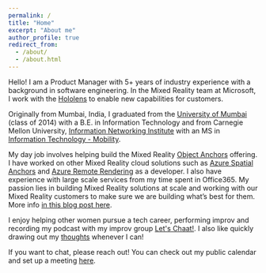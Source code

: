 ```yaml
---
permalink: /
title: "Home"
excerpt: "About me"
author_profile: true
redirect_from: 
  - /about/
  - /about.html
---
```


Hello! I am a Product Manager with 5+ years of industry experience with a background in software engineering. In the Mixed Reality team at Microsoft, I work with the [Hololens](https://www.microsoft.com/en-us/hololens) to enable new capabilities for customers.

Originally from Mumbai, India, I graduated from the [University of Mumbai](https://www.djsce.ac.in/) (class of 2014) with a B.E. in Information Technology and from Carnegie Mellon University, [Information Networking Institute](https://www.cmu.edu/ini/) with an MS in [Information Technology - Mobility](https://www.cmu.edu/ini/academics/bicoastal/index.html). 

<!-- As I have gained [valuable](https://intuit.com/) [experience](https://www.microsoft.com/en-us/microsoft-365/exchange/email) serving in [unique](https://www.microsoft.com/en-us/hololens) [roles](https://www.iitb.ac.in/), I continue to look for more opportunities to expand my skillset! -->

My day job involves helping build the Mixed Reality [Object Anchors](https://azure.microsoft.com/services/object-anchors/) offering. I have worked on other Mixed Reality cloud solutions such as [Azure Spatial Anchors](https://azure.microsoft.com/services/spatial-anchors/) and [Azure Remote Rendering](https://azure.microsoft.com/services/remote-rendering/) as a developer. I also have experience with large scale services from my time spent in Office365. My passion lies in building Mixed Reality solutions at scale and working with our Mixed Reality customers to make sure we are building what’s best for them. More info [in this blog post here](https://techcommunity.microsoft.com/t5/mixed-reality-business/guest-blog-unlocking-more-experiences-with-the-cloud/ba-p/2042365).

I enjoy helping other women pursue a tech career, performing improv and recording my podcast with my improv group [Let's Chaat!](https://www.facebook.com/letschaatimprov). I also like quickly drawing out my [thoughts](https://www.instagram.com/_artchana/) whenever I can!

If you want to chat, please reach out! You can check out my public calendar and set up a meeting [here](https://aka.ms/conferencecallwitharchana).